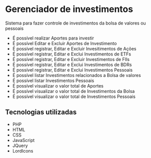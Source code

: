 # Gerenciador de investimentos
Sistema para fazer controle de investimentos da bolsa de valores ou pessoais

- É possível realizar Aportes para investir <br>
- É possível Editar e Excluir Aportes de Investimento <br>
- É possível registrar, Editar e Excluir Invesitimentos de Ações <br>
- É possível registrar, Editar e Exclui Investimentos de ETFs <br>
- É possível registrar, Editar e Excluir Investimentos de FIIs <br>
- É possível registrar, Editar e Exclui Investimentos de BDRs <br>
- É possível registrar, Editar e Exclui Investimentos Pessoais <br>
- É possível listar Investimentos relacionados a Bolsa de valores <br>
- É possível listar Investimentos Pessoais <br>
- É possível visualizar o valor total de Aportes <br>
- É possível visualizar o valor total de Investimentos da Bolsa <br>
- É possível visualizar o valor total de Investimentos Pessoais <br>


## Tecnologias utilizadas
- PHP
- HTML
- CSS
- JavaScript
- JQuery
- LordIcons
